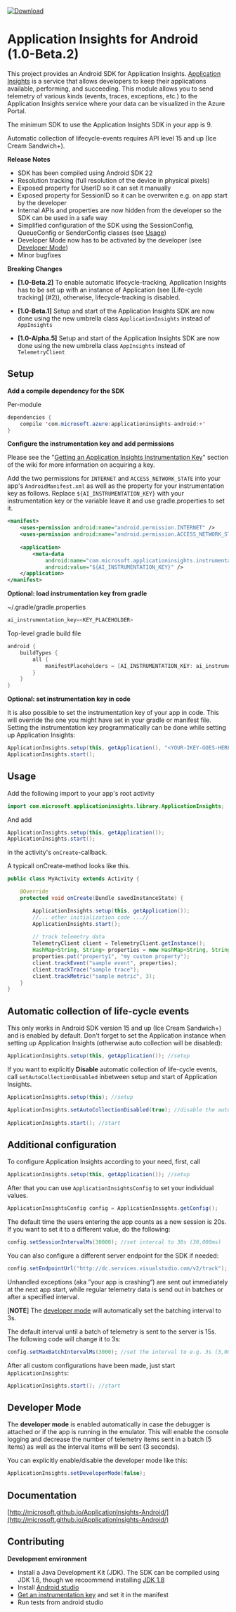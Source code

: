 [ ![Download](https://api.bintray.com/packages/appinsights-android/maven/ApplicationInsights-Android/images/download.svg) ](https://bintray.com/appinsights-android/maven/ApplicationInsights-Android/_latestVersion)

# Application Insights for Android (1.0-Beta.2)

This project provides an Android SDK for Application Insights. [Application Insights](http://azure.microsoft.com/en-us/services/application-insights/) is a service that allows developers to keep their applications available, performing, and succeeding. This module allows you to send telemetry of various kinds (events, traces, exceptions, etc.) to the Application Insights service where your data can be visualized in the Azure Portal.

The minimum SDK to use the Application Insights SDK in your app is 9.

Automatic collection of lifecycle-events requires API level 15 and up (Ice Cream Sandwich+).


**Release Notes**

* SDK has been compiled using Android SDK 22
* Resolution tracking (full resolution of the device in physical pixels)  
* Exposed property for UserID so it can set it manually
* Exposed property for SessionID so it can be overwriten e.g. on app start by the developer
* Internal APIs and properties are now hidden from the developer so the SDK can be used in a safe way
* Simplified configuration of the SDK using the SessionConfig, QueueConfig or SenderConfig classes (see [Usage](#1))
* Developer Mode now has to be activated by the developer (see [Developer Mode](#2))
* Minor bugfixes


**Breaking Changes**

* **[1.0-Beta.2]** To enable automatic lifecycle-tracking, Application Insights has to be set up with an instance of Application (see [Life-cycle tracking] (#2)), otherwise, lifecycle-tracking is disabled.

* **[1.0-Beta.1]** Setup and start of the Application Insights SDK are now done using the new umbrella class `ApplicationInsights` instead of `AppInsights `

* **[1.0-Alpha.5]** Setup and start of the Application Insights SDK are now done using the new umbrella class `AppInsights` instead of `TelemetryClient`

## Setup ##
	
**Add a compile dependency for the SDK**

Per-module

```java
dependencies {
    compile 'com.microsoft.azure:applicationinsights-android:+'
}
```

**Configure the instrumentation key and add permissions**

Please see the "[Getting an Application Insights Instrumentation Key](https://github.com/Microsoft/ApplicationInsights-Home/wiki#getting-an-application-insights-instrumentation-key)" section of the wiki for more information on acquiring a key.

Add the two permissions for `INTERNET` and `ACCESS_NETWORK_STATE` into your app's `AndroidManifest.xml` as well as the property for your instrumentation key as follows. Replace `${AI_INSTRUMENTATION_KEY}` with your instrumentation key or the variable leave it and use gradle.properties to set it. 

```xml
<manifest>
    <uses-permission android:name="android.permission.INTERNET" />
    <uses-permission android:name="android.permission.ACCESS_NETWORK_STATE" />
    
    <application>
        <meta-data
            android:name="com.microsoft.applicationinsights.instrumentationKey"
            android:value="${AI_INSTRUMENTATION_KEY}" />
    </application>
</manifest>
```

**Optional: load instrumentation key from gradle**

~/.gradle/gradle.properties

```java
ai_instrumentation_key=<KEY_PLACEHOLDER>
```

Top-level gradle build file

```java
android {
    buildTypes {
        all {
            manifestPlaceholders = [AI_INSTRUMENTATION_KEY: ai_instrumentation_key]
        }
    }
}
```

**Optional: set instrumentation key in code**

It is also possible to set the instrumentation key of your app in code. This will override the one you might have set in your gradle or manifest file. Setting the instrumentation key programmatically can be done while setting up Application Insights:

```java
ApplicationInsights.setup(this, getApplication(), "<YOUR-IKEY-GOES-HERE>");
ApplicationInsights.start();
```

## <a name="1"></a>Usage ##

Add the following import to your app's root activity

```java
import com.microsoft.applicationinsights.library.ApplicationInsights;
```

And add 

```java
ApplicationInsights.setup(this, getApplication());
ApplicationInsights.start();
```

in the activity's `onCreate`-callback.

A typicall onCreate-method looks like this.

```java
public class MyActivity extends Activity {

    @Override
    protected void onCreate(Bundle savedInstanceState) {

        ApplicationInsights.setup(this, getApplication());
        //... other initialization code ...//
        ApplicationInsights.start();
        
        // track telemetry data
        TelemetryClient client = TelemetryClient.getInstance();
        HashMap<String, String> properties = new HashMap<String, String>();
        properties.put("property1", "my custom property");
        client.trackEvent("sample event", properties);
        client.trackTrace("sample trace");
        client.trackMetric("sample metric", 3);
    }
}
```

## <a name="2"></a> Automatic collection of life-cycle events

This only works in Android SDK version 15 and up (Ice Cream Sandwich+) and is enabled by default. Don't forget to set the Application instance when setting up Application Insights (otherwise auto collection will be disabled):

```java
ApplicationInsights.setup(this, getApplication()); //setup
```

If you want to explicitly **Disable** automatic collection of life-cycle events, call ```setAutoCollectionDisabled``` inbetween setup and start of Application Insights. 

```java
ApplicationInsights.setup(this); //setup

ApplicationInsights.setAutoCollectionDisabled(true); //disable the auto-collection
	
ApplicationInsights.start(); //start
```

## <a name="3"></a> Additional configuration

To configure Application Insights according to your need, first, call

```java
ApplicationInsights.setup(this, getApplication()); //setup
```

After that you can use `ApplicationInsightsConfig` to set your individual values.

```java
ApplicationInsightsConfig config = ApplicationInsights.getConfig();
```

The default time the users entering the app counts as a new session is 20s. If you want to set it to a different value, do the following:

```java
config.setSessionIntervalMs(30000); //set intercal to 30s (30,000ms)
```

You can also configure a different server endpoint for the SDK if needed:

```java
config.setEndpointUrl("http://dc.services.visualstudio.com/v2/track");
```

Unhandled exceptions (aka ”your app is crashing“) are sent out immediately at the next app start, while regular telemetry data is send out in batches or after a specified interval.

[**NOTE**] The [developer mode](#4) will automatically set the batching interval to 3s.

The default interval until a batch of telemetry is sent to the server is 15s. The following code will change it to 3s:

```java
config.setMaxBatchIntervalMs(3000); //set the interval to e.g. 3s (3,000ms)
```

After all custom configurations have been made, just start `ApplicationInsights`:

```java
ApplicationInsights.start(); //start
```

## <a name="4"></a> Developer Mode

The **developer mode** is enabled automatically in case the debugger is attached or if the app is running in the emulator. This will enable the console logging and decrease the number of telemetry items sent in a batch (5 items) as well as the interval items will be sent (3 seconds).

You can explicitly enable/disable the developer mode like this:

```java
ApplicationInsights.setDeveloperMode(false);

```

## Documentation

[http://microsoft.github.io/ApplicationInsights-Android/](http://microsoft.github.io/ApplicationInsights-Android/)

## Contributing

**Development environment**

* Install a Java Development Kit (JDK). The SDK can be compiled using JDK 1.6, though we recoommend installing <a href="http://www.oracle.com/technetwork/java/javase/downloads/jdk8-downloads-2133151.html" target="_blank">JDK 1.8</a>
* Install <a href="http://developer.android.com/sdk/index.html" target="_blank">Android studio</a>
* [Get an instrumentation key](/Microsoft/ApplicationInsights-Home/wiki#getting-an-application-insights-instrumentation-key) and set it in the manifest
* Run tests from android studio
